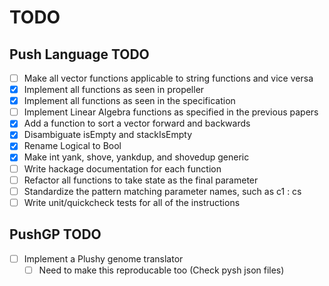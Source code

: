 # TODO

## Push Language TODO

- [ ] Make all vector functions applicable to string functions and vice versa
- [X] Implement all functions as seen in propeller
- [X] Implement all functions as seen in the specification
- [ ] Implement Linear Algebra functions as specified in the previous papers
- [X] Add a function to sort a vector forward and backwards
- [X] Disambiguate isEmpty and stackIsEmpty
- [X] Rename Logical to Bool
- [X] Make int yank, shove, yankdup, and shovedup generic
- [ ] Write hackage documentation for each function
- [ ] Refactor all functions to take state as the final parameter
- [ ] Standardize the pattern matching parameter names, such as c1 : cs
- [ ] Write unit/quickcheck tests for all of the instructions

## PushGP TODO
- [ ] Implement a Plushy genome translator
  - [ ] Need to make this reproducable too (Check pysh json files)
